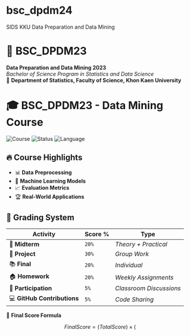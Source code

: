 # bsc_dpdm24
SIDS KKU Data Preparation and Data Mining

# 📌 BSC_DPDM23  
**Data Preparation and Data Mining 2023**  
*Bachelor of Science Program in Statistics and Data Science*  
📍 **Department of Statistics, Faculty of Science, Khon Kaen University**


# 🎓 BSC_DPDM23 - Data Mining Course  
![Course](https://img.shields.io/badge/Course-Data%20Mining-blue)
![Status](https://img.shields.io/badge/Status-Ongoing-green)
![Language](https://img.shields.io/badge/Language-Python-orange)

## 🔥 Course Highlights
- 📊 **Data Preprocessing**
- 🤖 **Machine Learning Models**
- 📈 **Evaluation Metrics**
- 🏆 **Real-World Applications**

## 📌 **Grading System**
| Activity        | Score %  | Type  |
|----------------|---------|------|
| 📝 **Midterm** | `20%` | *Theory + Practical* |
| 🎯 **Project** | `30%` | *Group Work* |
| 📚 **Final** | `20%` | *Individual* |
| 🏠 **Homework** | `20%` | *Weekly Assignments* |
| 📢 **Participation** | `5%` | *Classroom Discussions* |
| 💻 **GitHub Contributions** | `5%` | *Code Sharing* |

🚀 **Final Score Formula**  
```math
Final Score = (Total Score) × (% Attendance)
